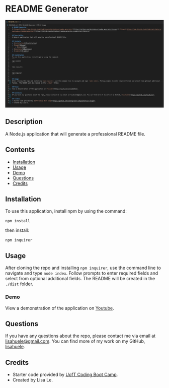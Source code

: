 # README Generator
![Sample Image of README Generator](./dist/images/screenshot.png) 
  
## Description
A Node.js application that will generate a professional README file.
    
## Contents
* [Installation](#Installation)
* [Usage](#Usage)
* [Demo](#Demo)
* [Questions](#Questions)
* [Credits](#Credits)

## Installation
To use this application, install npm by using the command: 
```
npm install
```

then install:

```
npm inquirer
```

## Usage
After cloning the repo and installing `npm inquirer`, use the command line to navigate and type `node index`. Follow prompts to enter required fields and select from optional additional fields.  The README will be created in the `./dist` folder. 

### Demo
View a demonstration of the application on [Youtube](https://youtu.be/ieveoJKdteE).
    
## Questions
If you have any questions about the repo, please contact me via email at lisahuele@gmail.com. You can find more of my work on my GitHub, [lisahuele](https://github.com/lisahuele).

## Credits
* Starter code provided by [UofT Coding Boot Camp](https://github.com/coding-boot-camp/potential-enigma).
* Created by Lisa Le.
